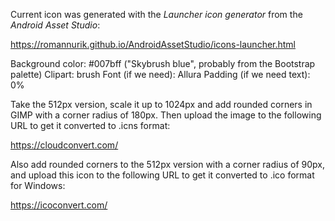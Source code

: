Current icon was generated with the _Launcher icon generator_ from the
_Android Asset Studio_:

https://romannurik.github.io/AndroidAssetStudio/icons-launcher.html

Background color: #007bff ("Skybrush blue", probably from the Bootstrap
palette)
Clipart: brush
Font (if we need): Allura
Padding (if we need text): 0%

Take the 512px version, scale it up to 1024px and add rounded corners in
GIMP with a corner radius of 180px. Then upload the image to the following
URL to get it converted to .icns format:

https://cloudconvert.com/

Also add rounded corners to the 512px version with a corner radius of 90px,
and upload this icon to the following URL to get it converted to .ico format
for Windows:

https://icoconvert.com/

